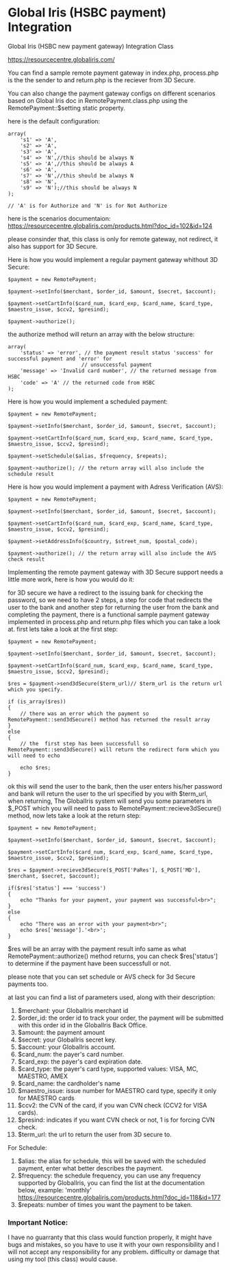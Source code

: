 Global Iris (HSBC payment) Integration
======================

Global Iris (HSBC new payment gateway) Integration Class

https://resourcecentre.globaliris.com/

You can find a sample remote payment gateway in index.php, process.php is the the sender to and return.php is the reciever from 3D Secure.

You can also change the payment gateway configs on different scenarios based on Global Iris doc in RemotePayment.class.php using the RemotePayment::$setting static property.

here is the default configuration:

	array(
		's1' => 'A',
		's2' => 'A',
		's3' => 'A',
		's4' => 'N',//this should be always N
		's5' => 'A',//this should be always A
		's6' => 'A',
		's7' => 'N',//this should be always N
		's8' => 'N',
		's9' => 'N');//this should be always N
	);

	// 'A' is for Authorize and 'N' is for Not Authorize


here is the scenarios documentaion: https://resourcecentre.globaliris.com/products.html?doc_id=102&id=124


please consinder that, this class is only for remote gateway, not redirect, it also has support for 3D Secure.

Here is how you would implement a regular payment gateway whithout 3D Secure:

	$payment = new RemotePayment;

	$payment->setInfo($merchant, $order_id, $amount, $secret, $account);

	$payment->setCartInfo($card_num, $card_exp, $card_name, $card_type, $maestro_issue, $ccv2, $presind);

	$payment->authorize();

the authorize method will return an array with the below structure:

	array(
		'status' => 'error', // the payment result status 'success' for successful payment and 'error' for 
							// unsuccessful payment
		'message' => 'Invalid card number', // the returned message from HSBC
		'code' => 'A' // the returned code from HSBC
	);


Here is how you would implement a scheduled payment:

	$payment = new RemotePayment;

	$payment->setInfo($merchant, $order_id, $amount, $secret, $account);

	$payment->setCartInfo($card_num, $card_exp, $card_name, $card_type, $maestro_issue, $ccv2, $presind);

	$payment->setSchedule($alias, $frequency, $repeats);

	$payment->authorize(); // the return array will also include the schedule result


Here is how you would implement a payment with Adress Verification (AVS):

	$payment = new RemotePayment;

	$payment->setInfo($merchant, $order_id, $amount, $secret, $account);

	$payment->setCartInfo($card_num, $card_exp, $card_name, $card_type, $maestro_issue, $ccv2, $presind);

	$payment->setAddressInfo($country, $street_num, $postal_code);

	$payment->authorize(); // the return array will also include the AVS check result


Implementing the remote payment gateway with 3D Secure support needs a little more work, here is how you would do it:

for 3D secure we have a redirect to the issuing bank for checking the password, so we need to have 2 steps, a step for code that redirects the user to the bank and another step for returning the user from the bank and completing the payment, there is a functional sample payment gateway implemented in process.php and return.php files which you can take a look at. first lets take a look at the first step:

	$payment = new RemotePayment;

	$payment->setInfo($merchant, $order_id, $amount, $secret, $account);

	$payment->setCartInfo($card_num, $card_exp, $card_name, $card_type, $maestro_issue, $ccv2, $presind);

	$res = $payment->send3dSecure($term_url)// $term_url is the return url which you specify.

	if (is_array($res))
	{
		// there was an error which the payment so RemotePayment::send3dSecure() method has returned the result array
	}
	else
	{
		// the  first step has been successfull so RemotePayment::send3dSecure() will return the redirect form which you will need to echo

		echo $res;
	}

ok this will send the user to the bank, then the user enters his/her password and bank will return the user to the url specified by you with $term_url, when returning, The GlobalIris system will send you some parameters in $_POST which you will need to pass to RemotePayment::recieve3dSecure() method, now lets take a look at the return step:

	$payment = new RemotePayment;

	$payment->setInfo($merchant, $order_id, $amount, $secret, $account);

	$payment->setCartInfo($card_num, $card_exp, $card_name, $card_type, $maestro_issue, $ccv2, $presind);

	$res = $payment->recieve3dSecure($_POST['PaRes'], $_POST['MD'], $merchant, $secret, $account);

	if($res['status'] === 'success')
	{
		echo "Thanks for your payment, your payment was successful<br>";
	}
	else
	{
		echo "There was an error with your payment<br>";
		echo $res['message'].'<br>';
	}

$res will be an array with the payment result info same as what RemotePayment::authorize() method returns, you can check $res['status'] to determine if the payment have been successfull or not.

please note that you can set schedule or AVS check for 3d Secure payments too.

at last you can find a list of parameters used, along with their description:

1. $merchant: your GlobalIris merchant id
1. $order_id: the order id to track your order, the payment will be submitted with this order id in the GlobalIris Back Office.
1. $amount: the payment amount
1. $secret: your GlobalIris secret key.
1. $account: your GlobalIris account.
1. $card_num: the payer's card number.
1. $card_exp: the payer's card expiration date.
1. $card_type: the payer's card type, supported values: VISA, MC, MAESTRO, AMEX
1. $card_name: the cardholder's name
1. $maestro_issue: issue number for MAESTRO card type, specify it only for MAESTRO cards
1. $ccv2: the CVN of the card, if you wan CVN check (CCV2 for VISA cards).
1. $presind: indicates if you want CVN check or not, 1 is for forcing CVN check.
1. $term_url: the url to return the user from 3D secure to.

For Schedule:

1. $alias: the alias for schedule, this will be saved with the scheduled payment, enter what better describes the payment.
1. $frequency: the schedule frequency, you can use any frequency supported by GlobalIris, you can find the list at the documentation below, example: 'monthly'
https://resourcecentre.globaliris.com/products.html?doc_id=118&id=177
1. $repeats: number of times you want the payment to be taken.

### Important Notice: ### 
I have no guarranty that this class would function properly, it might have bugs and mistakes, so you have to use it with your own responsibility and I will not accept any responsibility for any problem، difficulty or damage that using my tool (this class) would cause.

	



